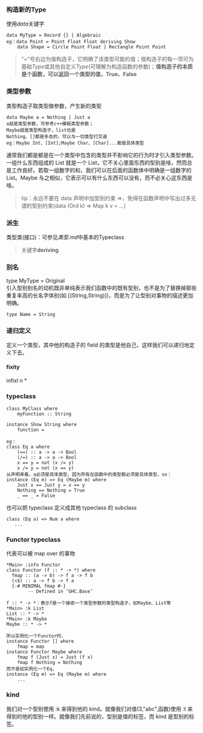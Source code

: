 ### 构造新的Type
使用*data*关键字
```
data MyType = Record {} | Algebraic
eg：data Point = Point Float Float deriving Show
    data Shape = Circle Point Float | Rectangle Point Point
```
> "="号右边为值构造子，它明确了该类型可能的值；值构造子的每一项可为基础*Type*或其他自定义*Type*(可理解为构造函数的参数)；**值构造子的本质是个函数，可以返回一个类型的值，True、False**  

### 类型参数
类型构造子取类型做参数，产生新的类型
```
data Maybe a = Nothing | Just a
a就是类型参数，可参考c++模板类型参数；
Maybe就是类型构造子，list也是
Nothing、[]都是多态的，可以与一切类型打交道
eg：Maybe Int、[Int];Maybe Char、[Char]...都是具体类型
```
通常我们都是都是在一个类型中包含的类型并不影响它的行为时才引入类型参数。一组什么东西组成的 List 就是一个 List，它不关心里面东西的型别是啥，然而总是工作良好。若取一组数字的和，我们可以在后面的函数体中明确是一组数字的 List。Maybe 与之相似，它表示可以有什么东西可以没有，而不必关心这东西是啥。
> tip：永远不要在 data 声明中加型别约束 =>，免得在函数声明中写出过多无谓的型别约束(data (Ord k) => Map k v = ...)

### 派生
类型类(接口)：可参见*类型.md*中基本的Typeclass  
>关键字**deriving**

### 别名
type MyType = Original  
引入型别别名的动机既非单纯表示我们函数中的既有型别，也不是为了替换掉那些重复率高的长名字体别(如 [(String,String)])，而是为了让型别对事物的描述更加明确。
```
type Name = String
```

### 递归定义
定义一个类型，其中他的构造子的 field 的类型是他自己，这样我们可以递归地定义下去。
#### fixity
infixl n *

### typeclass
```
class MyClass where
    myFunction :: String

instance Show String where
    function = 

eg：
class Eq a where
    (==) :: a -> a -> Bool
    (/=) :: a -> a -> Bool
    x == y = not (x /= y)
    x /= y = not (x == y)
从声明来看，a必须是具体类型，因为所有在函数中的类型都必须是具体类型，so：
instance (Eq m) => Eq (Maybe m) where
    Just x == Just y = x == y
    Nothing == Nothing = True
    _ == _ = False
```
也可以把 typeclass 定义成其他 typeclass 的 subclass
```
class (Eq a) => Num a where
   ...
```

### Functor typeclass
代表可以被 map over 的事物
```
*Main> :info Functor
class Functor (f :: * -> *) where
  fmap :: (a -> b) -> f a -> f b
  (<$) :: a -> f b -> f a
  {-# MINIMAL fmap #-}
        -- Defined in ‘GHC.Base’

f :: * -> *：表示f是一个接收一个类型参数的类型构造子，如Maybe、List等
*Main> :k List
List :: * -> *
*Main> :k Maybe
Maybe :: * -> *

所以实例化一个Functor时，
instance Functor [] where
    fmap = map
instance Functor Maybe where
    fmap f (Just x) = Just (f x)
    fmap f Nothing = Nothing
而不是如实例化一个Eq，
instance (Eq m) => Eq (Maybe m) where
    ...
```

### kind
我们对一个型别使用 :k 来得到他的 kind。就像我们对值(3,"abc",函数)使用 :t 来得到的他的型别一样。就像我们先前说的，型别是值的标签，而 kind 是型别的标签。
